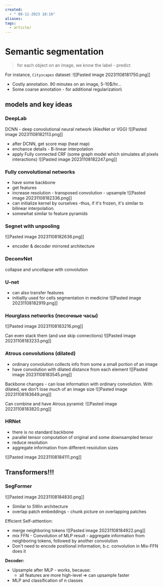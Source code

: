 ```yaml
---
created:
  - " 08-11-2023 18:16"
aliases: 
tags:
  - article/
---
```


# Semantic segmentation

> for each object on an image, we know the label - predict

For instance, `Cityscapes` dataset:
![[Pasted image 20231108181750.png]]

- Costly annotation. 90 minutes on an image, 5-10\$/hr...
- Some coarse annotation - for additional regularization\

## models and key ideas

### DeepLab
DCNN - deep convolutional neural network (AlexNet or VGG)
![[Pasted image 20231108182113.png]]
- after DCNN, get score map (heat map)
- enchance details - B-linear interpolation
- apply Fully connected CRF (some graph model which simulates all pixels interactions)
![[Pasted image 20231108182247.png]]


### Fully convolutional networks

- have some backbone
- get features
- increase resolution - transposed convolution - upsample
![[Pasted image 20231108182336.png]]
- can initialize kernel by ourselves -thus, if it's frozen, it's similar to bilinear interpolation.
- somewhat similar to feature pyramids

### Segnet with unpooling
![[Pasted image 20231108182636.png]]
- encoder & decoder mirrored architecture

### DeconvNet
collapse and uncollapse with convolution

### U-net
- can also transfer features
- initiallly used for cells segmentation in medicine
![[Pasted image 20231108182919.png]]

### Hourglass networks (песочные часы)

![[Pasted image 20231108183216.png]]

Can even stack them (and use skip connections)
![[Pasted image 20231108183233.png]]

### Atrous convolutions (dilated)
- ordinary convolution collects info from some a small portion of an image
- have convolution with dilated distance from each element
![[Pasted image 20231108183545.png]]

Backbone changes - can lose information with ordinary convolution. With dilated, we don't lose much of an image size
![[Pasted image 20231108183649.png]]


Can combine and have Atrous pyramid:
![[Pasted image 20231108183820.png]]


### HRNet
- there is no standard backbone 
- parallel tensor computation of original and some downsampled tensor
- reduce resolution
- aggregate information from different resolution sizes

![[Pasted image 20231108184111.png]]


## Transformers!!!

### SegFormer
![[Pasted image 20231108184830.png]]
- Similar to SWin architecture
- overlap patch embeddings - chunk picture on overlapping patches

Efficient Self-atttention:
- merge neighboring tokens
![[Pasted image 20231108184922.png]]
- mix FFN - Convolution of MLP result - aggregate information from neighboring tokens, followed by another convolution
- Don't need to encode positional information, b.c. convolution in Mix-FFN does it

**Decoder:**
- Upsample after MLP - works, because:
	- all features are more high-level => can upsample faster
- MLP and classification of n classes

